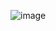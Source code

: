 ![image](https://user-images.githubusercontent.com/56426091/187849871-7af23e73-6e7a-410e-814a-c48e6a696562.png)

